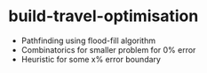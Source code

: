 # build-travel-optimisation

- Pathfinding using flood-fill algorithm
- Combinatorics for smaller problem for 0% error
- Heuristic for some x% error boundary <incoming>
